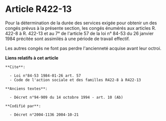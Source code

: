 # Article R422-13

Pour la détermination de la durée des services exigée pour obtenir un des congés prévus à la présente section, les congés
énumérés aux articles R. 422-8 à R. 422-13 et au 7° de l'article 57 de la loi n° 84-53 du 26 janvier 1984 précitée sont
assimilés à une période de travail effectif.

Les autres congés ne font pas perdre l'ancienneté acquise avant leur octroi.

**Liens relatifs à cet article**

	**Cite**:

	  - Loi n°84-53 1984-01-26 art. 57
	  - Code de l'action sociale et des familles R422-8 à R422-13

	**Anciens textes**:

	  - Décret n°94-909 du 14 octobre 1994 - art. 10 (Ab)

	**Codifié par**:

	  - Décret n°2004-1136 2004-10-21
